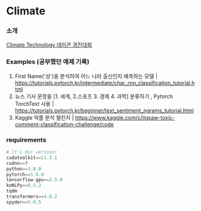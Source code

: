 # Climate  



### 소개 

[Climate Technology 데이콘 경진대회](https://www.notion.so/sangtaeahn/fa65fed2d3994a1c9cb4b7596838790d#cccd2125f49748e5adcb82cc75b8d198)

### Examples (공부했던 예제 기록) 

1. First Name('성')을 분석하여 어느 나라 출신인지 예측하는 모델 | https://tutorials.pytorch.kr/intermediate/char_rnn_classification_tutorial.html  
2. 뉴스 기사 문장을 [1. 세계, 2.스포츠 3. 경제 4. 과학] 분류하기 , Pytorch TorchText 사용 | https://tutorials.pytorch.kr/beginner/text_sentiment_ngrams_tutorial.html  
3. Kaggle 악플 분석 챌린지 | https://www.kaggle.com/c/jigsaw-toxic-comment-classification-challenge/code  


### requirements  

```python
# it's Our version!  
cudatoolkit==11.3.1  
cudnn==?  
python==3.8.0
pytorch==1.9.0 
tensorflow-gpu==2.5.0
koNLPy==0.5.2
tqdm
transformers==4.8.2
spyder==5.0.5  
```
